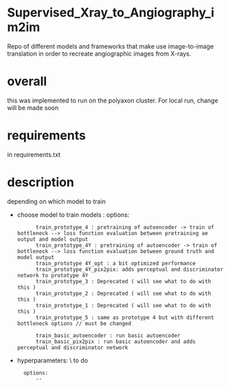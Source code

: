 # Supervised_Xray_to_Angiography_im2im
Repo of different models and frameworks that make use image-to-image translation in order to recreate angiographic images from X-rays.


# overall

this was implemented to run on the polyaxon cluster.
For local run, change will be made soon

# requirements
in requirements.txt


# description
depending on which model to train

- choose model to train models : 
        options:
        
            train_prototype_4 : pretraining of autoencoder -> train of bottleneck --> loss function evaluation between pretraining ae output and model output
            train_prototype_4Y : pretraining of autoencoder -> train of bottleneck --> loss function evaluation between ground truth and model output
            train_prototype 4Y_opt : a bit optimized performance 
            train_prototype_4Y_pix2pix: adds perceptual and discriminator network to prototype 4Y
            train_prototype_3 : Deprecated ( will see what to do with this )
            train_prototype_2 : Deprecated ( will see what to do with this )
            train_prototype_1 : Deprecated ( will see what to do with this )
            train_prototype_5 : same as prototype 4 but with different bottleneck options // must be changed
             
            train_basic_autoencoder : run basic autoencoder
            train_basic_pix2pix : run basic autoencoder and adds perceptual and discriminator network



- hyperparameters: \\ to do

        options:
            -- 